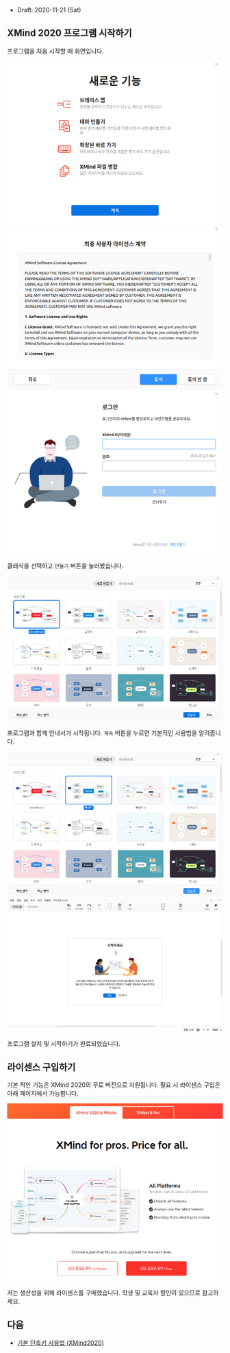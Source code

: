 * Draft: 2020-11-21 (Sat)

## XMind 2020 프로그램 시작하기

프로그램을 처음 시작할 때 화면입니다.

<img src='images/xmind2020-first_launch-1.png'>

<img src='images/xmind2020-first_launch-2.png'>

<img src='images/xmind2020-first_launch-3.png'>



클래식을 선택하고 `만들기` 버튼을 눌러봤습니다.

<img src='images/xmind2020-first_launch-4.png'>

프로그램과 함께 안내서가 시작됩니다. `계속` 버튼을 누르면 기본적인 사용법을 알려줍니다.

<img src='images/xmind2020-first_launch-5.png'>

<img src='images/xmind2020-first_launch-6.png'>

프로그램 설치 및 시작하기가 완료되었습니다.

## 라이센스 구입하기

기본 적인 기능은 XMind 2020의 무료 버전으로 지원됩니다. 필요 시 라이센스 구입은 아래 페이지에서 가능합니다. 

<img src='images/xmind-pricing-xmind2020.png'>

저는 생산성을 위해 라이센스를 구매했습니다. 학생 및 교육자 할인이 있으므로 참고하세요.

## 다음

* [기본 단축키 사용법 (XMind2020)](how_to/use_the_basic_shortcuts_on_xmind2020.md)
